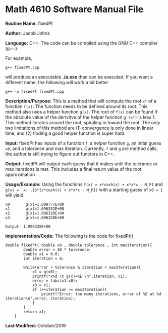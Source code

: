 # Math 4610 Software Manual File

**Routine Name:** fixedPt

**Author:** Jacob Johns

**Language:** C++. The code can be compiled using the GNU C++ compiler (g++).

For example,

    g++ fixedPt.cpp

will produce an executable **./a.exe** than can be executed. If you want a different name, the following will work a bit
better

    g++ -o fixedPt fixedPt.cpp

**Description/Purpose:** This is a method that will compute the root `x*` of a function `f(x)`. The function needs to be defined around its root. This method also uses a helper function `g(x)`. The root of `f(x)` can be found if the absolute value of the derivitve of the helper function `g'(x*)` is less 1. This method iterates around the root, spiraling in toward the root. The only two limitations of this method are (1) convergence is only done in linear time, and (2) finding a good helper function is super hard.

**Input:** 
fixedPt has inputs of a function `f`, a helper function `g`, an intial guess `x0`, and a tolerance and max iteration. Currently, `f` and `g` are method calls, the author is still trying to figure out functors in C++.

**Output:** 
fixedPt will output each guess that it makes until the tolerance or max iterations is met. This includes a final return value of the root approximation

**Usage/Example:**
Using the functions `f(x) = x*cosh(x) + x*x*x - M_PI` and `g(x) =  x- .15*(x*cosh(x) + x*x*x - M_PI)` with a starting guess of `x0 = 1` will yield
```
x0       g(x)=1.089777E+00
x1       g(x)=1.096352E+00
x2       g(x)=1.096328E+00
x3       g(x)=1.096328E+00

Output: 1.096328E+00
```

**Implementation/Code:** The following is the code for fixedPt()
```
double fixedPt( double x0 , double tolerance , int maxIteration){
		double error = 10 * tolerance;
		double x1 = 0.0;
		int iteration = 0;
		
		while(error > tolerance & iteration < maxIteration){
			x1 = g(x0);
			printf("x%d \t g(x)=%E \n",iteration, x1);
			error = fabs(x1-x0);
			x0 = x1;
			if (++iteration >= maxIteration){
				printf("Error: too many iterations, error of %E at %d iteration\n",error, iteration);
			}
		}
		return x1;
	} 
```

**Last Modified:** October/2019
